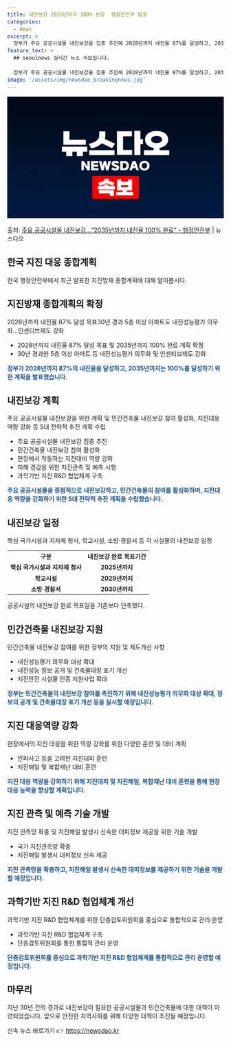 ```yaml
---
title: 내진보강 2035년까지 100% 보장  행정안전부 발표
categories:
  - News
excerpt: >
  정부가 주요 공공시설물 내진보강을 집중 추진해 2028년까지 내진율 87%를 달성하고, 2035년까지는 10…
feature_text: >
  ## seoulnews 실시간 뉴스 속보입니다.

  정부가 주요 공공시설물 내진보강을 집중 추진해 2028년까지 내진율 87%를 달성하고, 2035년까지는 10…
image: '/assets/img/newsdao_breakingnews.jpg'
---
```


![뉴스다오 속보](/assets/img/newsdao_breakingnews.jpg)

<p>출처: <a href="https://newsdao.kr/2924" rel="dofollow">주요 공공시설물 내진보강…“2035년까지 내진율 100% 완료” - 행정안전부</a> | 뉴스다오</p>

<h2 data-ke-size="size26">한국 지진 대응 종합계획</h2>
<p data-ke-size="size16">한국 행정안전부에서 최근 발표한 지진방재 종합계획에 대해 알아봅시다.</p>

<h2 data-ke-size="size24">지진방재 종합계획의 확정</h2>
<p data-ke-size="size16">2028년까지 내진율 87% 달성 목표30년 경과·5층 이상 아파트도 내진성능평가 의무화...인센티브제도 강화</p>
<ul>
    <li>2028년까지 내진율 87% 달성 목표 및 2035년까지 100% 완료 계획 확정</li>
    <li>30년 경과한 5층 이상 아파트 등 내진성능평가 의무화 및 인센티브제도 강화</li>
</ul>
<p data-ke-size="size16"><b><span style="color: #1a5490;">정부가 2028년까지 87%의 내진율을 달성하고, 2035년까지는 100%를 달성하기 위한 계획을 발표했습니다.</span></b></p>

<h2 data-ke-size="size24">내진보강 계획</h2>
<p data-ke-size="size16">주요 공공시설물 내진보강을 위한 계획 및 민간건축물 내진보강 참여 활성화, 지진대응 역량 강화 등 5대 전략적 추진 계획 수립</p>
<ul>
    <li>주요 공공시설물 내진보강 집중 추진</li>
    <li>민간건축물 내진보강 참여 활성화</li>
    <li>현장에서 작동하는 지진대비 역량 강화</li>
    <li>피해 경감을 위한 지진관측 및 예측 시행</li>
    <li>과학기반 지진 R&D 협업체계 구축</li>
</ul>
<p data-ke-size="size16"><b><span style="color: #1a5490;">주요 공공시설물을 중점적으로 내진보강하고, 민간건축물의 참여를 활성화하며, 지진대응 역량을 강화하기 위한 5대 전략적 추진 계획을 수립했습니다.</span></b></p>

<h2 data-ke-size="size24">내진보강 일정</h2>
<p data-ke-size="size16">핵심 국가시설과 지자체 청사, 학교시설, 소방·경찰서 등 각 시설물의 내진보강 일정</p>
<table>
    <tr>
        <td style="text-align: center; height: 17px;"><b>구분</b></td>
        <td style="text-align: center; height: 17px;"><b>내진보강 완료 목표기간</b></td>
    </tr>
    <tr>
        <td style="text-align: center; height: 17px;"><b>핵심 국가시설과 지자체 청사</b></td>
        <td style="text-align: center; height: 17px;"><b>2025년까지</b></td>
    </tr>
    <tr>
        <td style="text-align: center; height: 17px;"><b>학교시설</b></td>
        <td style="text-align: center; height: 17px;"><b>2029년까지</b></td>
    </tr>
    <tr>
        <td style="text-align: center; height: 17px;"><b>소방·경찰서</b></td>
        <td style="text-align: center; height: 17px;"><b>2030년까지</b></td>
    </tr>
</table>
<p data-ke-size="size16">공공시설의 내진보강 완료 목표일을 기존보다 단축했다.</p>

<h2 data-ke-size="size24">민간건축물 내진보강 지원</h2>
<p data-ke-size="size16">민간건축물 내진보강 참여를 위한 정부의 지원 및 제도개선 사항</p>
<ul>
    <li>내진성능평가 의무화 대상 확대</li>
    <li>내진성능 정보 공개 및 건축물대장 표기 개선</li>
    <li>지진안전 시설물 인증 지원사업 확대</li>
</ul>
<p data-ke-size="size16"><b><span style="color: #1a5490;">정부는 민간건축물의 내진보강 참여를 촉진하기 위해 내진성능평가 의무화 대상 확대, 정보의 공개 및 건축물대장 표기 개선 등을 실시할 예정입니다.</span></b></p>

<h2 data-ke-size="size24">지진 대응역량 강화</h2>
<p data-ke-size="size16">현장에서의 지진 대응을 위한 역량 강화를 위한 다양한 훈련 및 대비 계획</p>
<ul>
    <li>인파사고 등을 고려한 지진대피 훈련</li>
    <li>지진해일 및 복합재난 대비 훈련</li>
</ul>
<p data-ke-size="size16"><b><span style="color: #1a5490;">지진 대응 역량을 강화하기 위해 지진대피 및 지진해일, 복합재난 대비 훈련을 통해 현장 대응 능력을 향상할 계획입니다.</span></b></p>

<h2 data-ke-size="size24">지진 관측 및 예측 기술 개발</h2>
<p data-ke-size="size16">지진 관측망 확충 및 지진해일 발생시 신속한 대피정보 제공을 위한 기술 개발</p>
<ul>
    <li>국가 지진관측망 확충</li>
    <li>지진해일 발생시 대피정보 신속 제공</li>
</ul>
<p data-ke-size="size16"><b><span style="color: #1a5490;">지진 관측망을 확충하고, 지진해일 발생시 신속한 대피정보를 제공하기 위한 기술을 개발할 예정입니다.</span></b></p>

<h2 data-ke-size="size24">과학기반 지진 R&D 협업체계 개선</h2>
<p data-ke-size="size16">과학기반 지진 R&D 협업체계를 위한 단층검토위원회를 중심으로 통합적으로 관리·운영</p>
<ul>
    <li>과학기반 지진 R&D 협업체계 구축</li>
    <li>단층검토위원회를 통한 통합적 관리 운영</li>
</ul>
<p data-ke-size="size16"><b><span style="color: #1a5490;">단층검토위원회를 중심으로 과학기반 지진 R&D 협업체계를 통합적으로 관리 운영할 예정입니다.</span></b></p>

<h2 data-ke-size="size24">마무리</h2>
<p data-ke-size="size16">지난 30년 간의 경과로 내진보강이 필요한 공공시설물과 민간건축물에 대한 대책이 마련되었습니다. 앞으로 안전한 지역사회를 위해 다양한 대책이 추진될 예정입니다.</p>
 

신속 뉴스 바로가기 👉 <a href="https://newsdao.kr" rel="dofollow">https://newsdao.kr</a>


